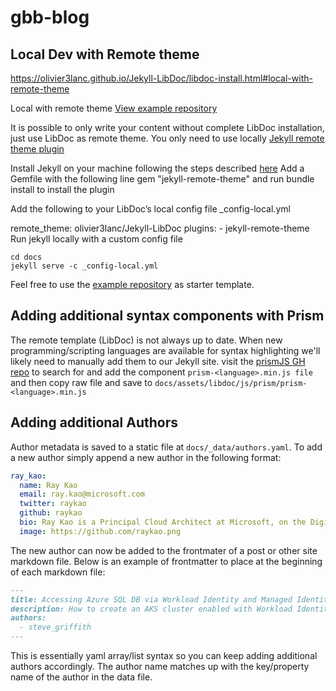 # gbb-blog


## Local Dev with Remote theme

https://olivier3lanc.github.io/Jekyll-LibDoc/libdoc-install.html#local-with-remote-theme

Local with remote theme
[View example repository](https://github.com/olivier3lanc/LibDoc-remote-demo/tree/local)

It is possible to only write your content without complete LibDoc installation, just use LibDoc as remote theme. You only need to use locally [Jekyll remote theme plugin](https://github.com/benbalter/jekyll-remote-theme)

Install Jekyll on your machine following the steps described [here](https://jekyllrb.com/docs/)
Add a Gemfile with the following line
gem "jekyll-remote-theme"
and run bundle install to install the plugin

Add the following to your LibDoc’s local config file _config-local.yml

remote_theme: olivier3lanc/Jekyll-LibDoc
plugins:
    - jekyll-remote-theme
Run jekyll locally with a custom config file 

```:bash
cd docs
jekyll serve -c _config-local.yml
```
Feel free to use the [example repository](https://github.com/olivier3lanc/LibDoc-remote-demo/tree/local) as starter template.

## Adding additional syntax components with Prism

The remote template (LibDoc) is not always up to date. When new programming/scripting languages are available for syntax highlighting we'll likely need to manually add them to our Jekyll site.  visit the [prismJS GH repo](https://github.com/PrismJS/prism/tree/master/components) to search for and add the component ```prism-<language>.min.js file``` and then copy raw file and save to ```docs/assets/libdoc/js/prism/prism-<language>.min.js```

## Adding additional Authors

Author metadata is saved to a static file at ```docs/_data/authors.yaml```.  To add a new author simply append a new author in the following format:

```yaml
ray_kao:
  name: Ray Kao
  email: ray.kao@microsoft.com
  twitter: raykao
  github: raykao
  bio: Ray Kao is a Principal Cloud Architect at Microsoft, on the Digital and App Innovation, Azure Global Black Belt Team.
  image: https://github.com/raykao.png
```

The new author can now be added to the frontmater of a post or other site markdown file.  Below is an example of frontmatter to place at the beginning of each markdown file:

```markdown
---
title: Accessing Azure SQL DB via Workload Identity and Managed Identity
description: How to create an AKS cluster enabled with Workload Identity to access Azure SQL DB with Azure Managed Identity from a Kubernetes pod
authors: 
  - steve_griffith
---
```

This is essentially yaml array/list syntax so you can keep adding additional authors accordingly.  The author name matches up with the key/property name of the author in the data file.
